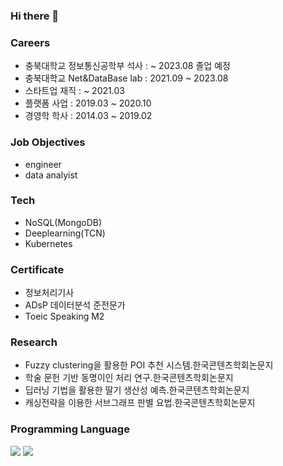 ### Hi there 👋

### Careers
- 충북대학교 정보통신공학부 석사 : ~ 2023.08 졸업 예정
- 충북대학교 Net&DataBase lab : 2021.09 ~ 2023.08
- 스타트업 재직 : ~ 2021.03
- 플랫폼 사업 : 2019.03 ~ 2020.10
- 경영학 학사 : 2014.03 ~ 2019.02

### Job Objectives
- engineer
- data analyist

### Tech
- NoSQL(MongoDB)
- Deeplearning(TCN)
- Kubernetes

### Certificate
- 정보처리기사
- ADsP 데이터분석 준전문가
- Toeic Speaking M2

### Research
- Fuzzy clustering을 활용한 POI 추천 시스템.한국콘텐츠학회논문지
- 학술 문헌 기반 동명이인 처리 연구.한국콘텐츠학회논문지
- 딥러닝 기법을 활용한 딸기 생산성 예측.한국콘텐츠학회논문지
- 캐싱전략을 이용한 서브그래프 판별 요법.한국콘텐츠학회논문지 

### Programming Language

<!--
**mangolee2/mangolee2** is a ✨ _special_ ✨ repository because its `README.md` (this file) appears on your GitHub profile.

Here are some ideas to get you started:

- 🔭 I’m currently working on ...
- 🌱 I’m currently learning ...
- 👯 I’m looking to collaborate on ...
- 🤔 I’m looking for help with ...
- 💬 Ask me about ...
- 📫 How to reach me: ...
- 😄 Pronouns: ...
- ⚡ Fun fact: ...
-->
  
<img src="https://img.shields.io/badge/python-007396?style=flat-square&logo=Java&logoColor=white"/></a>
<img src="https://img.shields.io/badge/java-007396?style=flat-square&logo=Java&logoColor=white"/></a>
